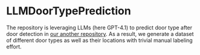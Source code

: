 # LLMDoorTypePrediction
The repository is leveraging LLMs (here GPT-4.1) to predict door type after door detection in [our another repository](https://github.com/lichengzhanguom/Co-DETR/tree/own).
As a result, we generate a dataset of different door types as well as their locations with trivial manual labeling effort.

